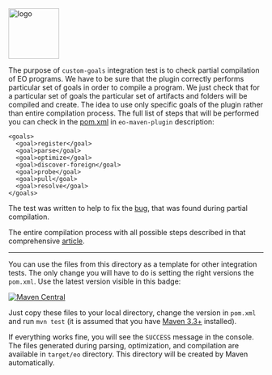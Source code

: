 <img alt="logo" src="https://www.objectionary.com/cactus.svg" height="100px" />

The purpose of `custom-goals` integration test is to check partial compilation
of EO programs. We have to be sure that the plugin correctly performs particular
set of goals in order to compile a program. We just check that for a
particular set of goals the particular set of artifacts and folders will be
compiled and create. The idea to use only specific goals of the plugin rather
than entire compilation process. The full list of steps that will be performed you
can check in the [pom.xml](pom.xml) in `eo-maven-plugin` description:

```mvn
<goals>
  <goal>register</goal>
  <goal>parse</goal>
  <goal>optimize</goal>
  <goal>discover-foreign</goal>
  <goal>probe</goal>
  <goal>pull</goal>
  <goal>resolve</goal>
</goals>
```

The test was written to help to fix
the [bug](https://github.com/objectionary/eo/issues/1784),
that was found during partial compilation.

The entire compilation process with all possible steps described in that
comprehensive [article](https://www.yegor256.com/2021/10/21/objectionary.html).
___
You can use the files from this directory as a template for other integration
tests. The only change you will have to do is setting
the right versions the `pom.xml`.
Use the latest version visible in this badge:

[![Maven Central](https://img.shields.io/maven-central/v/org.eolang/eo-maven-plugin.svg)](https://maven-badges.herokuapp.com/maven-central/org.eolang/eo-maven-plugin)

Just copy these files to your local directory, change the
version in `pom.xml` and run `mvn test` (it is assumed that
you have [Maven 3.3+](https://maven.apache.org/) installed).

If everything works fine, you will see the `SUCCESS` message
in the console. The files generated during parsing, optimization,
and compilation are available in `target/eo` directory. This directory
will be created by Maven automatically.
